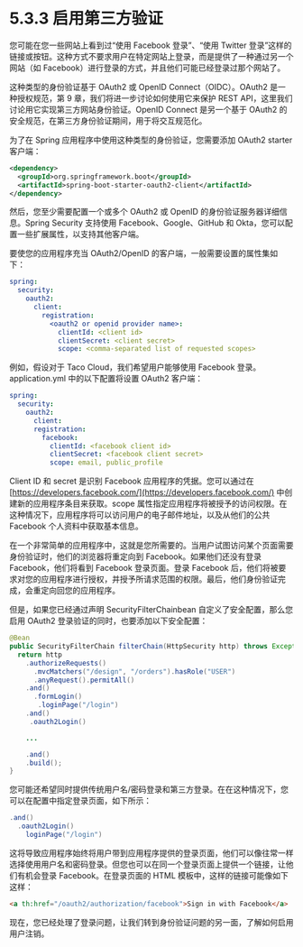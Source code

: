 # 5.3.3 启用第三方验证

您可能在您一些网站上看到过“使用 Facebook 登录”、“使用 Twitter 登录”这样的链接或按钮。这种方式不要求用户在特定网站上登录，而是提供了一种通过另一个网站（如 Facebook）进行登录的方式，并且他们可能已经登录过那个网站了。

这种类型的身份验证基于 OAuth2 或 OpenID Connect（OIDC）。OAuth2 是一种授权规范，第 9 章，我们将进一步讨论如何使用它来保护 REST API，这里我们讨论用它实现第三方网站身份验证。OpenID Connect 是另一个基于 OAuth2 的安全规范，在第三方身份验证期间，用于将交互规范化。

为了在 Spring 应用程序中使用这种类型的身份验证，您需要添加 OAuth2 starter 客户端：

```xml
<dependency>
  <groupId>org.springframework.boot</groupId>
  <artifactId>spring-boot-starter-oauth2-client</artifactId>
</dependency>
```

然后，您至少需要配置一个或多个 OAuth2 或 OpenID 的身份验证服务器详细信息。Spring Security 支持使用 Facebook、Google、GitHub 和 Okta，您可以配置一些扩展属性，以支持其他客户端。

要使您的应用程序充当 OAuth2/OpenID 的客户端，一般需要设置的属性集如下：

```yaml
spring:
  security:
    oauth2:
      client:
        registration:
          <oauth2 or openid provider name>:
            clientId: <client id>
            clientSecret: <client secret>
            scope: <comma-separated list of requested scopes>
```

例如，假设对于 Taco Cloud，我们希望用户能够使用 Facebook 登录。application.yml 中的以下配置将设置 OAuth2 客户端：

```yaml
spring:
  security:
    oauth2:
      client:
      registration:
        facebook:
          clientId: <facebook client id>
          clientSecret: <facebook client secret>
          scope: email, public_profile
```

Client ID 和 secret 是识别 Facebook 应用程序的凭据。您可以通过在 [https://developers.facebook.com/](https://developers.facebook.com/) 中创建新的应用程序条目来获取。scope 属性指定应用程序将被授予的访问权限。在这种情况下，应用程序将可以访问用户的电子邮件地址，以及从他们的公共 Facebook 个人资料中获取基本信息。

在一个非常简单的应用程序中，这就是您所需要的。当用户试图访问某个页面需要身份验证时，他们的浏览器将重定向到 Facebook。如果他们还没有登录 Facebook，他们将看到 Facebook 登录页面。登录 Facebook 后，他们将被要求对您的应用程序进行授权，并授予所请求范围的权限。最后，他们身份验证完成，会重定向回您的应用程序。

但是，如果您已经通过声明 SecurityFilterChainbean 自定义了安全配置，那么您启用 OAuth2 登录验证的同时，也要添加以下安全配置：

```java
@Bean
public SecurityFilterChain filterChain(HttpSecurity http) throws Exception {
  return http
    .authorizeRequests()
      .mvcMatchers("/design", "/orders").hasRole("USER")
      .anyRequest().permitAll()
    .and()
      .formLogin()
       .loginPage("/login")
    .and()
     .oauth2Login()

    ...

    .and()
    .build();
}

```

您可能还希望同时提供传统用户名/密码登录和第三方登录。在在这种情况下，您可以在配置中指定登录页面，如下所示：

```java
.and()
  .oauth2Login()
    loginPage("/login")
```

这将导致应用程序始终将用户带到应用程序提供的登录页面，他们可以像往常一样选择使用用户名和密码登录。但您也可以在同一个登录页面上提供一个链接，让他们有机会登录 Facebook。在登录页面的 HTML 模板中，这样的链接可能像如下这样：

```html
<a th:href="/oauth2/authorization/facebook">Sign in with Facebook</a>
```

现在，您已经处理了登录问题，让我们转到身份验证问题的另一面，了解如何启用用户注销。